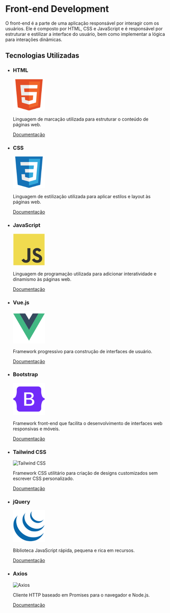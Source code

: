 <h1>Front-end Development</h1>

<p>O front-end é a parte de uma aplicação responsável por interagir com os usuários. Ele é composto por HTML, CSS e JavaScript e é responsável por estruturar e estilizar a interface do usuário, bem como implementar a lógica para interações dinâmicas.</p>

<h2>Tecnologias Utilizadas</h2>

<ul>
    <li>
        <h3>HTML</h3>
        <img src="https://raw.githubusercontent.com/devicons/devicon/master/icons/html5/html5-original.svg" alt="HTML" width="100" height="100">
        <p>Linguagem de marcação utilizada para estruturar o conteúdo de páginas web.</p>
        <a href="https://developer.mozilla.org/pt-BR/docs/Web/HTML">Documentação</a>
    </li>
    <li>
        <h3>CSS</h3>
        <img src="https://raw.githubusercontent.com/devicons/devicon/master/icons/css3/css3-original.svg" alt="CSS" width="100" height="100">
        <p>Linguagem de estilização utilizada para aplicar estilos e layout às páginas web.</p>
        <a href="https://developer.mozilla.org/pt-BR/docs/Web/CSS">Documentação</a>
    </li>
    <li>
        <h3>JavaScript</h3>
        <img src="https://raw.githubusercontent.com/devicons/devicon/master/icons/javascript/javascript-original.svg" alt="JavaScript" width="100" height="100">
        <p>Linguagem de programação utilizada para adicionar interatividade e dinamismo às páginas web.</p>
        <a href="https://developer.mozilla.org/pt-BR/docs/Web/JavaScript">Documentação</a>
    </li>
    <li>
        <h3>Vue.js</h3>
        <img src="https://raw.githubusercontent.com/devicons/devicon/master/icons/vuejs/vuejs-original.svg" alt="Vue.js" width="100" height="100">
        <p>Framework progressivo para construção de interfaces de usuário.</p>
        <a href="https://vuejs.org/">Documentação</a>
    </li>
    <li>
        <h3>Bootstrap</h3>
        <img src="https://raw.githubusercontent.com/devicons/devicon/master/icons/bootstrap/bootstrap-plain.svg" alt="Bootstrap" width="100" height="100">
        <p>Framework front-end que facilita o desenvolvimento de interfaces web responsivas e móveis.</p>
        <a href="https://getbootstrap.com/docs/5.0/getting-started/introduction/">Documentação</a>
    </li>
    <li>
        <h3>Tailwind CSS</h3>
        <img src="https://cdn.jsdelivr.net/gh/devicons/devicon@latest/icons/tailwindcss/tailwindcss-original-wordmark.svg" alt="Tailwind CSS" width="100" height="100">
        <p>Framework CSS utilitário para criação de designs customizados sem escrever CSS personalizado.</p>
        <a href="https://tailwindcss.com/docs">Documentação</a>
    </li>
    <li>
        <h3>jQuery</h3>
        <img src="https://raw.githubusercontent.com/devicons/devicon/master/icons/jquery/jquery-original.svg" alt="jQuery" width="100" height="100">
        <p>Biblioteca JavaScript rápida, pequena e rica em recursos.</p>
        <a href="https://api.jquery.com/">Documentação</a>
    </li>
    <li>
        <h3>Axios</h3>
        <img src="https://cdn.jsdelivr.net/gh/devicons/devicon@latest/icons/axios/axios-plain-wordmark.svg" alt="Axios" width="100" height="100">
        <p>Cliente HTTP baseado em Promises para o navegador e Node.js.</p>
        <a href="https://axios-http.com/docs/intro">Documentação</a>
    </li>
</ul>
